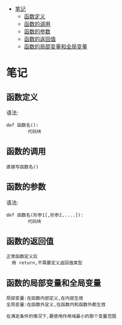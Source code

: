 <!-- TOC -->
* [笔记](#)
  * [函数定义](#)
  * [函数的调用](#)
  * [函数的参数](#)
  * [函数的返回值](#)
  * [函数的局部变量和全局变量](#)
<!-- TOC -->

# 笔记
## 函数定义
语法:
        
    def 函数名():
            代码块
## 函数的调用
    直接写函数名()

## 函数的参数
语法:
        
    def 函数名(形参1[,形参2,....]):
            代码块

## 函数的返回值
    正常函数定义后 
      用 return,不需要定义返回值类型
## 函数的局部变量和全局变量
    局部变量:在函数内部定义,在内部生效
    全局变量:在函数外定义,在函数内和函数外都生效
    
    在满足条件的情况下,要使用作用域最小的那个变量范围
